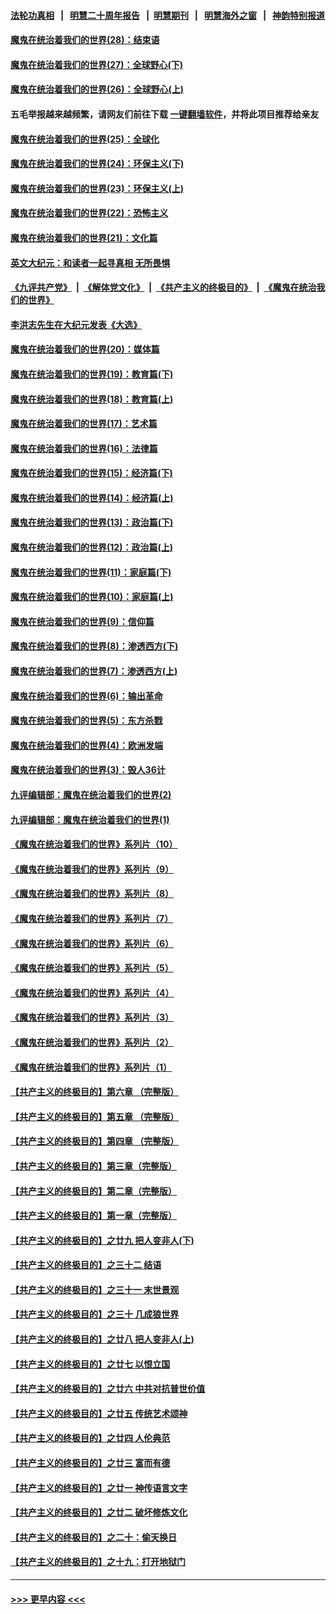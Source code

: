 #### [法轮功真相](https://github.com/gfw-breaker/truth/blob/master/README.md?t=0) &nbsp;&nbsp;|&nbsp;&nbsp; [明慧二十周年报告](https://github.com/gfw-breaker/mh-reports/blob/master/README.md?t=0) &nbsp;&nbsp;|&nbsp;&nbsp;[明慧期刊](https://github.com/gfw-breaker/mh-qikan) &nbsp;&nbsp;|&nbsp;&nbsp; [明慧海外之窗](https://github.com/gfw-breaker/mh-news/blob/master/README.md?t=0) &nbsp;&nbsp;|&nbsp;&nbsp; [神韵特别报道](https://github.com/gfw-breaker/mh-news/blob/master/shenyun.md?t=0)
#### [魔鬼在统治着我们的世界(28)：结束语](../pages/nsc422/n10936246.md?t=06200202) 
#### [魔鬼在统治着我们的世界(27)：全球野心(下)](../pages/nsc422/n10928319.md?t=06200202) 
#### [魔鬼在统治着我们的世界(26)：全球野心(上)](../pages/nsc422/n10900318.md?t=06200202) 
#### 五毛举报越来越频繁，请网友们前往下载 [一键翻墙软件](https://github.com/gfw-breaker/ssr-accounts)，并将此项目推荐给亲友
#### [魔鬼在统治着我们的世界(25)：全球化](../pages/nsc422/n10788205.md?t=06200202) 
#### [魔鬼在统治着我们的世界(24)：环保主义(下)](../pages/nsc422/n10695307.md?t=06200202) 
#### [魔鬼在统治着我们的世界(23)：环保主义(上)](../pages/nsc422/n10688613.md?t=06200202) 
#### [魔鬼在统治着我们的世界(22)：恐怖主义](../pages/nsc422/n10614727.md?t=06200202) 
#### [魔鬼在统治着我们的世界(21)：文化篇](../pages/nsc422/n10597706.md?t=06200202) 
#### [英文大纪元：和读者一起寻真相 无所畏惧](../pages/nsc422/n12542027.md?t=06200202) 
#### [《九评共产党》](https://github.com/begood0513/9ping.md/blob/master/README.md) &nbsp;|&nbsp; [《解体党文化》](../../../../jtdwh.md/blob/master/README.md)  &nbsp;|&nbsp; [《共产主义的终极目的》](../../../../gczydzjmd.md/blob/master/README.md) &nbsp;|&nbsp; [《魔鬼在统治我们的世界》](../../../../mgztzwmdsj.md/blob/master/README.md) 
#### [李洪志先生在大纪元发表《大选》](../pages/nsc422/n12534746.md?t=06200202) 
#### [魔鬼在统治着我们的世界(20)：媒体篇](../pages/nsc422/n10586579.md?t=06200202) 
#### [魔鬼在统治着我们的世界(19)：教育篇(下)](../pages/nsc422/n10564808.md?t=06200202) 
#### [魔鬼在统治着我们的世界(18)：教育篇(上)](../pages/nsc422/n10526970.md?t=06200202) 
#### [魔鬼在统治着我们的世界(17)：艺术篇](../pages/nsc422/n10499093.md?t=06200202) 
#### [魔鬼在统治着我们的世界(16)：法律篇](../pages/nsc422/n10485969.md?t=06200202) 
#### [魔鬼在统治着我们的世界(15)：经济篇(下)](../pages/nsc422/n10469975.md?t=06200202) 
#### [魔鬼在统治着我们的世界(14)：经济篇(上)](../pages/nsc422/n10457370.md?t=06200202) 
#### [魔鬼在统治着我们的世界(13)：政治篇(下)](../pages/nsc422/n10448270.md?t=06200202) 
#### [魔鬼在统治着我们的世界(12)：政治篇(上)](../pages/nsc422/n10444576.md?t=06200202) 
#### [魔鬼在统治着我们的世界(11)：家庭篇(下)](../pages/nsc422/n10440961.md?t=06200202) 
#### [魔鬼在统治着我们的世界(10)：家庭篇(上)](../pages/nsc422/n10435448.md?t=06200202) 
#### [魔鬼在统治着我们的世界(9)：信仰篇](../pages/nsc422/n10432159.md?t=06200202) 
#### [魔鬼在统治着我们的世界(8)：渗透西方(下)](../pages/nsc422/n10429603.md?t=06200202) 
#### [魔鬼在统治着我们的世界(7)：渗透西方(上)](../pages/nsc422/n10426013.md?t=06200202) 
#### [魔鬼在统治着我们的世界(6)：输出革命](../pages/nsc422/n10421536.md?t=06200202) 
#### [魔鬼在统治着我们的世界(5)：东方杀戮](../pages/nsc422/n10417707.md?t=06200202) 
#### [魔鬼在统治着我们的世界(4)：欧洲发端](../pages/nsc422/n10414890.md?t=06200202) 
#### [魔鬼在统治着我们的世界(3)：毁人36计](../pages/nsc422/n10411583.md?t=06200202) 
#### [九评编辑部：魔鬼在统治着我们的世界(2)](../pages/nsc422/n10410036.md?t=06200202) 
#### [九评编辑部：魔鬼在统治着我们的世界(1)](../pages/nsc422/n10406825.md?t=06200202) 
#### [《魔鬼在统治着我们的世界》系列片（10）](../pages/nsc422/n12292670.md?t=06200202) 
#### [《魔鬼在统治着我们的世界》系列片（9）](../pages/nsc422/n12290859.md?t=06200202) 
#### [《魔鬼在统治着我们的世界》系列片（8）](../pages/nsc422/n12287445.md?t=06200202) 
#### [《魔鬼在统治着我们的世界》系列片（7）](../pages/nsc422/n12283425.md?t=06200202) 
#### [《魔鬼在统治着我们的世界》系列片（6）](../pages/nsc422/n12282314.md?t=06200202) 
#### [《魔鬼在统治着我们的世界》系列片（5）](../pages/nsc422/n12281419.md?t=06200202) 
#### [《魔鬼在统治着我们的世界》系列片（4）](../pages/nsc422/n12274024.md?t=06200202) 
#### [《魔鬼在统治着我们的世界》系列片（3）](../pages/nsc422/n12271322.md?t=06200202) 
#### [《魔鬼在统治着我们的世界》系列片（2）](../pages/nsc422/n12269049.md?t=06200202) 
#### [《魔鬼在统治着我们的世界》系列片（1）](../pages/nsc422/n12267575.md?t=06200202) 
#### [【共产主义的终极目的】第六章 （完整版）](../pages/nsc422/n11428913.md?t=06200202) 
#### [【共产主义的终极目的】第五章 （完整版）](../pages/nsc422/n11428912.md?t=06200202) 
#### [【共产主义的终极目的】第四章 （完整版）](../pages/nsc422/n11428907.md?t=06200202) 
#### [【共产主义的终极目的】第三章（完整版）](../pages/nsc422/n11428848.md?t=06200202) 
#### [【共产主义的终极目的】第二章（完整版）](../pages/nsc422/n11428831.md?t=06200202) 
#### [【共产主义的终极目的】第一章（完整版）](../pages/nsc422/n11417651.md?t=06200202) 
#### [【共产主义的终极目的】之廿九 把人变非人(下)](../pages/nsc422/n11344140.md?t=06200202) 
#### [【共产主义的终极目的】之三十二 结语](../pages/nsc422/n11360535.md?t=06200202) 
#### [【共产主义的终极目的】之三十一 末世景观](../pages/nsc422/n11351129.md?t=06200202) 
#### [【共产主义的终极目的】之三十 几成狼世界](../pages/nsc422/n11348280.md?t=06200202) 
#### [【共产主义的终极目的】之廿八 把人变非人(上)](../pages/nsc422/n11340492.md?t=06200202) 
#### [【共产主义的终极目的】之廿七 以恨立国](../pages/nsc422/n11336944.md?t=06200202) 
#### [【共产主义的终极目的】之廿六 中共对抗普世价值](../pages/nsc422/n11324785.md?t=06200202) 
#### [【共产主义的终极目的】之廿五 传统艺术颂神](../pages/nsc422/n11296396.md?t=06200202) 
#### [【共产主义的终极目的】之廿四 人伦典范](../pages/nsc422/n11296397.md?t=06200202) 
#### [【共产主义的终极目的】之廿三 富而有德](../pages/nsc422/n11283598.md?t=06200202) 
#### [【共产主义的终极目的】之廿一 神传语言文字](../pages/nsc422/n11263265.md?t=06200202) 
#### [【共产主义的终极目的】之廿二 破坏修炼文化](../pages/nsc422/n11245728.md?t=06200202) 
#### [【共产主义的终极目的】之二十：偷天换日](../pages/nsc422/n11238846.md?t=06200202) 
#### [【共产主义的终极目的】之十九：打开地狱门](../pages/nsc422/n11206376.md?t=06200202) 

----
#### [ >>> 更早内容 <<< ](../indexes/nsc422-earlier.md)
